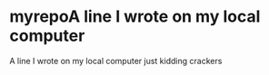 # myrepoA line I wrote on my local computer
A line I wrote on my local computer
just kidding
crackers
